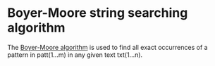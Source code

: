 # Boyer-Moore string searching algorithm 

The [Boyer-Moore algorithm](https://www.geeksforgeeks.org/boyer-moore-algorithm-for-pattern-searching/) 
is used to find all exact occurrences of a pattern in patt(1...m) in any given text txt(1...n). 
